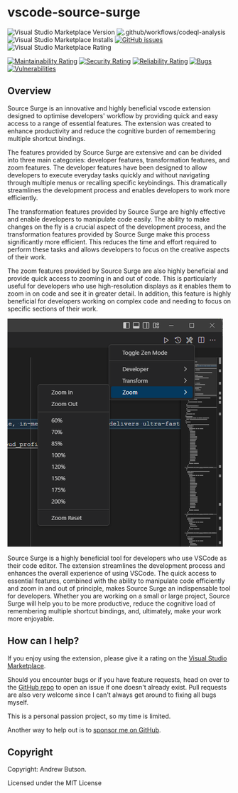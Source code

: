 # vscode-source-surge

![Visual Studio Marketplace Version](https://img.shields.io/visual-studio-marketplace/v/AndrewButson.vscode-source-surge)
![.github/workflows/codeql-analysis](https://github.com/arbs-io/vscode-source-surge/actions/workflows/codeql-analysis.yml/badge.svg)
![Visual Studio Marketplace Installs](https://img.shields.io/visual-studio-marketplace/i/AndrewButson.vscode-source-surge)
[![GitHub issues](https://img.shields.io/github/issues/arbs-io/vscode-source-surge.svg)](https://github.com/arbs-io/vscode-source-surge/issues)
![Visual Studio Marketplace Rating](https://img.shields.io/visual-studio-marketplace/r/AndrewButson.vscode-source-surge)

[![Maintainability Rating](https://sonarcloud.io/api/project_badges/measure?project=arbs-io_vscode-source-surge&metric=sqale_rating)](https://sonarcloud.io/summary/new_code?id=arbs-io_vscode-source-surge)
[![Security Rating](https://sonarcloud.io/api/project_badges/measure?project=arbs-io_vscode-source-surge&metric=security_rating)](https://sonarcloud.io/summary/new_code?id=arbs-io_vscode-source-surge)
[![Reliability Rating](https://sonarcloud.io/api/project_badges/measure?project=arbs-io_vscode-source-surge&metric=reliability_rating)](https://sonarcloud.io/summary/new_code?id=arbs-io_vscode-source-surge)
[![Bugs](https://sonarcloud.io/api/project_badges/measure?project=arbs-io_vscode-source-surge&metric=bugs)](https://sonarcloud.io/summary/new_code?id=arbs-io_vscode-source-surge)
[![Vulnerabilities](https://sonarcloud.io/api/project_badges/measure?project=arbs-io_vscode-source-surge&metric=vulnerabilities)](https://sonarcloud.io/summary/new_code?id=arbs-io_vscode-source-surge)

## Overview

Source Surge is an innovative and highly beneficial vscode extension designed to optimise developers' workflow by providing quick and easy access to a range of essential features. The extension was created to enhance productivity and reduce the cognitive burden of remembering multiple shortcut bindings.

The features provided by Source Surge are extensive and can be divided into three main categories: developer features, transformation features, and zoom features. The developer features have been designed to allow developers to execute everyday tasks quickly and without navigating through multiple menus or recalling specific keybindings. This dramatically streamlines the development process and enables developers to work more efficiently.

The transformation features provided by Source Surge are highly effective and enable developers to manipulate code easily. The ability to make changes on the fly is a crucial aspect of the development process, and the transformation features provided by Source Surge make this process significantly more efficient. This reduces the time and effort required to perform these tasks and allows developers to focus on the creative aspects of their work.

The zoom features provided by Source Surge are also highly beneficial and provide quick access to zooming in and out of code. This is particularly useful for developers who use high-resolution displays as it enables them to zoom in on code and see it in greater detail. In addition, this feature is highly beneficial for developers working on complex code and needing to focus on specific sections of their work.

![vscode-source-surge-menu.png](images/vscode-source-surge-menu.png)

Source Surge is a highly beneficial tool for developers who use VSCode as their code editor. The extension streamlines the development process and enhances the overall experience of using VSCode. The quick access to essential features, combined with the ability to manipulate code efficiently and zoom in and out of principle, makes Source Surge an indispensable tool for developers. Whether you are working on a small or large project, Source Surge will help you to be more productive, reduce the cognitive load of remembering multiple shortcut bindings, and, ultimately, make your work more enjoyable.

## **How can I help?**

If you enjoy using the extension, please give it a rating on the [Visual Studio Marketplace](https://marketplace.visualstudio.com/items?itemName=AndrewButson.vscode-jwt-decoder).

Should you encounter bugs or if you have feature requests, head on over to the [GitHub repo](https://github.com/arbs-io/vscode-jwt-decoder) to open an issue if one doesn't already exist.
Pull requests are also very welcome since I can't always get around to fixing all bugs myself.

This is a personal passion project, so my time is limited.

Another way to help out is to [sponsor me on GitHub](https://github.com/sponsors/arbs-io).

## **Copyright**

Copyright: Andrew Butson.

Licensed under the MIT License
